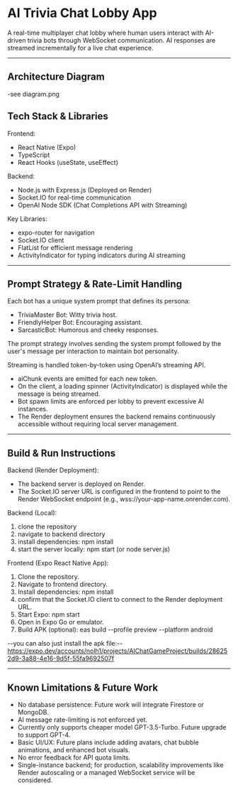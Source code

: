 # AI Trivia Chat Lobby App

A real-time multiplayer chat lobby where human users interact with AI-driven trivia bots through WebSocket communication. AI responses are streamed incrementally for a live chat experience.

---

Architecture Diagram
----------------------
-see diagram.png

Tech Stack & Libraries
----------------------
Frontend:
- React Native (Expo)
- TypeScript
- React Hooks (useState, useEffect)

Backend:
- Node.js with Express.js (Deployed on Render)
- Socket.IO for real-time communication
- OpenAI Node SDK (Chat Completions API with Streaming)

Key Libraries:
- expo-router for navigation
- Socket.IO client
- FlatList for efficient message rendering
- ActivityIndicator for typing indicators during AI streaming

---

Prompt Strategy & Rate-Limit Handling
-------------------------------------
Each bot has a unique system prompt that defines its persona:
- TriviaMaster Bot: Witty trivia host.
- FriendlyHelper Bot: Encouraging assistant.
- SarcasticBot: Humorous and cheeky responses.

The prompt strategy involves sending the system prompt followed by the user's message per interaction to maintain bot personality.

Streaming is handled token-by-token using OpenAI’s streaming API.
- aiChunk events are emitted for each new token.
- On the client, a loading spinner (ActivityIndicator) is displayed while the message is being streamed.
- Bot spawn limits are enforced per lobby to prevent excessive AI instances.
- The Render deployment ensures the backend remains continuously accessible without requiring local server management.

---

Build & Run Instructions
------------------------
Backend (Render Deployment):
- The backend server is deployed on Render.
- The Socket.IO server URL is configured in the frontend to point to the Render WebSocket endpoint (e.g., wss://your-app-name.onrender.com).

Backend (Local):
1. clone the repository
2. navigate to backend directory
3. install dependencies:
    npm install
4. start the server locally:
    npm start (or node server.js)

Frontend (Expo React Native App):
1. Clone the repository.
2. Navigate to frontend directory.
3. Install dependencies:
   npm install
4. confirm that the Socket.IO client to connect to the Render deployment URL.
5. Start Expo:
   npm start
6. Open in Expo Go or emulator.
7. Build APK (optional):
    eas build --profile preview --platform android

--you can also just install the apk file:--
 https://expo.dev/accounts/nolh1/projects/AIChatGameProject/builds/286252d9-3a88-4e16-9d5f-55fa9692507f

---

Known Limitations & Future Work
-------------------------------
- No database persistence: Future work will integrate Firestore or MongoDB.
- AI message rate-limiting is not enforced yet.
- Currently only supports cheaper model GPT-3.5-Turbo. Future upgrade to support GPT-4.
- Basic UI/UX: Future plans include adding avatars, chat bubble animations, and enhanced bot visuals.
- No error feedback for API quota limits.
- Single-instance backend; for production, scalability improvements like Render autoscaling or a managed WebSocket service will be considered.

